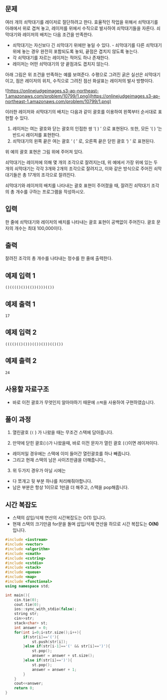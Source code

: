 ## 문제

여러 개의 쇠막대기를 레이저로 절단하려고 한다. 효율적인 작업을 위해서 쇠막대기를 아래에서 위로 겹쳐 놓고, 레이저를 위에서 수직으로 발사하여 쇠막대기들을 자른다. 쇠막대기와 레이저의 배치는 다음 조건을 만족한다.

- 쇠막대기는 자신보다 긴 쇠막대기 위에만 놓일 수 있다. - 쇠막대기를 다른 쇠막대기 위에 놓는 경우 완전히 포함되도록 놓되, 끝점은 겹치지 않도록 놓는다.
- 각 쇠막대기를 자르는 레이저는 적어도 하나 존재한다.
- 레이저는 어떤 쇠막대기의 양 끝점과도 겹치지 않는다.

아래 그림은 위 조건을 만족하는 예를 보여준다. 수평으로 그려진 굵은 실선은 쇠막대기이고, 점은 레이저의 위치, 수직으로 그려진 점선 화살표는 레이저의 발사 방향이다.

![https://onlinejudgeimages.s3-ap-northeast-1.amazonaws.com/problem/10799/1.png](https://onlinejudgeimages.s3-ap-northeast-1.amazonaws.com/problem/10799/1.png)

이러한 레이저와 쇠막대기의 배치는 다음과 같이 괄호를 이용하여 왼쪽부터 순서대로 표현할 수 있다.

1. 레이저는 여는 괄호와 닫는 괄호의 인접한 쌍 ‘( ) ’ 으로 표현된다. 또한, 모든 ‘( ) ’는 반드시 레이저를 표현한다.
2. 쇠막대기의 왼쪽 끝은 여는 괄호 ‘ ( ’ 로, 오른쪽 끝은 닫힌 괄호 ‘) ’ 로 표현된다.

위 예의 괄호 표현은 그림 위에 주어져 있다.

쇠막대기는 레이저에 의해 몇 개의 조각으로 잘려지는데, 위 예에서 가장 위에 있는 두 개의 쇠막대기는 각각 3개와 2개의 조각으로 잘려지고, 이와 같은 방식으로 주어진 쇠막대기들은 총 17개의 조각으로 잘려진다.

쇠막대기와 레이저의 배치를 나타내는 괄호 표현이 주어졌을 때, 잘려진 쇠막대기 조각의 총 개수를 구하는 프로그램을 작성하시오.

## 입력

한 줄에 쇠막대기와 레이저의 배치를 나타내는 괄호 표현이 공백없이 주어진다. 괄호 문자의 개수는 최대 100,000이다.

## 출력

잘려진 조각의 총 개수를 나타내는 정수를 한 줄에 출력한다.

## 예제 입력 1

```
()(((()())(())()))(())

```

## 예제 출력 1

```
17

```

## 예제 입력 2

```
(((()(()()))(())()))(()())

```

## 예제 출력 2

```
24

```

## 사용할 자료구조

- 바로 이전 괄호가 무엇인지 알아야하기 때문에 `스택`을 사용하여 구현하였습니다.

## 풀이 과정

1) 열린괄호 (`(` ) 가 나왔을 때는 무조건 스택에 담아줍니다.

2) 만약에 닫힌 괄호(`)`)가 나왔을때, 바로 이전 문자가 열린 괄호 (`(`)이면 레이저이다.

- 레이저일 경우에는 스택에 이미 들어간 열린괄호를 하나 빼줍니다.
- 그리고 현재 스택의 남은 사이즈만큼을 더해줍니다.,

3) 위 두가지 경우가 아닐 시에는

- 다 쪼개고 뒷 부분 하나를 처리해줘야합니다.
- 남은 부분은 항상 1이므로 1만큼 더 해주고, 스택을 pop해줍니다.

## 시간 복잡도

- 스택의 삽입/삭제 연산의 시간복잡도는 O(1) 입니다.
- 현재 스택의 크기만큼 for문을 돌며 삽입/삭제 연산을 하므로 시간 복잡도는 **O(N)** 입니다.

```cpp
#include <iostream>
#include <vector>
#include <algorithm>
#include <cmath>
#include <cstring>
#include <cstdio>
#include <stack>
#include <queue>
#include <map>
#include <functional>
using namespace std;

int main(){
    cin.tie(0);
    cout.tie(0);
    ios::sync_with_stdio(false);
    string str;
    cin>>str;
    stack<char> st;
    int answer = 0;
    for(int i=0;i<str.size();i++){
        if(str[i]=='('){
            st.push(str[i]);
        }else if(str[i-1]=='(' && str[i]==')'){
            st.pop();
            answer = answer + st.size();
        }else if(str[i]==')'){
            st.pop();
            answer = answer + 1;
        }
    }
    cout<<answer;
    return 0;
}
```